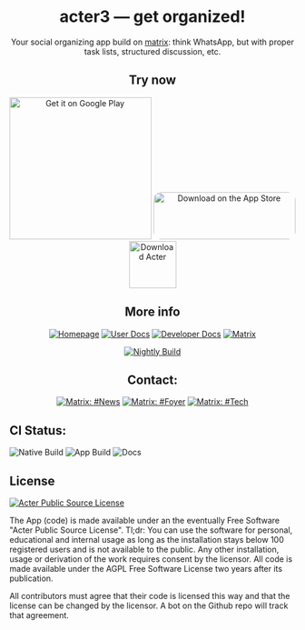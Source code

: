 <div align='center'>

# acter3 — get organized!

Your social organizing app build on [matrix](https://matrix.org): think WhatsApp, but with proper task lists, structured discussion, etc.

## Try now

<a href='https://play.google.com/store/apps/details?id=global.acter.a3&pcampaignid=pcampaignidMKT-Other-global-all-co-prtnr-py-PartBadge-Mar2515-1'><img alt='Get it on Google Play' width="250" src='https://play.google.com/intl/en_us/badges/static/images/badges/en_badge_web_generic.png'/></a> <a href="https://apps.apple.com/us/app/acter/id6445989155?itsct=apps_box_badge&amp;itscg=30200" style="display: inline-block; overflow: hidden; border-radius: 13px; width: 250px; height: 83px;"><img src="https://tools.applemediaservices.com/api/badges/download-on-the-app-store/black/en-us?size=250x83&amp;releaseDate=1694390400" alt="Download on the App Store" style="border-radius: 13px; width: 250px; height: 83px;"></a>
<a href="ms-windows-store://pdp/?ProductId=9NZLTDVTN203">
<img height="83" src="https://get.microsoft.com/images/en-us%20dark.svg" alt="Download Acter" />
</a>

## More info

[![Homepage ](https://img.shields.io/badge/HOMEPAGE-gray?style=for-the-badge)](https://acter.global)
[![User Docs ](https://img.shields.io/badge/User_Docs-blue?style=for-the-badge)](https://docs.acter.global)
[![Developer Docs ](https://img.shields.io/badge/Docs-blue?style=for-the-badge)](https://dev.acter.global)
[![Matrix ](https://img.shields.io/badge/News-yellow?style=for-the-badge)](https://matrix.to/#/#news:acter.global)

[![Nightly Build](https://img.shields.io/badge/Nightly_Build-available-gree?style=for-the-badge)](https://github.com/acterglobal/a3/tags)

## Contact:

[![Matrix: #News](https://img.shields.io/badge/News-deeppink?style=for-the-badge)](https://matrix.to/#/#news:acter.global)
[![Matrix: #Foyer](https://img.shields.io/badge/Foyer-aquamarine?style=for-the-badge)](https://matrix.to/#/#foyer:acter.global)
[![Matrix: #Tech](https://img.shields.io/badge/tech-crimson?style=for-the-badge)](https://matrix.to/#/#tech:acter.global)

</div>

## CI Status:

![Native Build](https://img.shields.io/github/actions/workflow/status/acterglobal/a3/native.yml?branch=main&label=Rust%20Build&style=for-the-badge)
![App Build](https://img.shields.io/github/actions/workflow/status/acterglobal/a3/deploy.yml?branch=main&label=App&style=for-the-badge)
![Docs](https://img.shields.io/github/actions/workflow/status/acterglobal/a3/docs.yml?branch=main&label=Docs&style=for-the-badge)

## License

[![Acter Public Source License](https://img.shields.io/badge/License-Acter%20Public%20Source%20License-blue?style=for-the-badge)](./LICENSE.txt)

The App (code) is made available under an the eventually Free Software "Acter Public Source License". Tl;dr: You can use the software for personal, educational and internal usage as long as the installation stays below 100 registered users and is not available to the public. Any other installation, usage or derivation of the work requires consent by the licensor. All code is made available under the AGPL Free Software License two years after its publication.

All contributors must agree that their code is licensed this way and that the license can be changed by the licensor. A bot on the Github repo will track that agreement.
